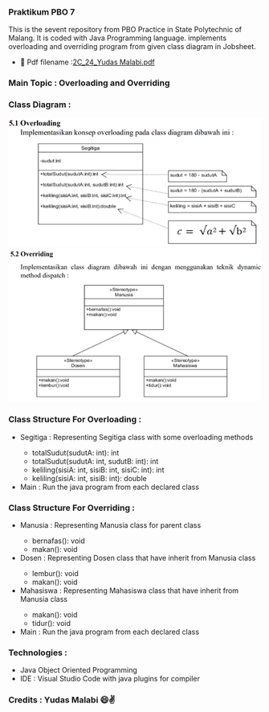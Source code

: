 ### Praktikum PBO 7
This is the sevent repository from PBO Practice in State Polytechnic of Malang. It is coded with Java Programming language. implements overloading and overriding program from given class diagram in Jobsheet.

- 📝 Pdf filename :[2C_24_Yudas Malabi.pdf](https://github.com/Yudas1337/Praktikum_PBO_7/blob/master/2C_24_Yudas%20Malabi.pdf)

### Main Topic : Overloading and Overriding
### Class Diagram : 
![1](class_diagram_1.png)
![2](class_diagram_2.png)
### Class Structure For Overloading :
<ul>
  <li>Segitiga : Representing Segitiga class with some overloading methods</li>
  <ul>
    <li>totalSudut(sudutA: int): int</li>
    <li>totalSudut(sudutA: int, sudutB: int): int</li>
    <li>keliling(sisiA: int, sisiB: int, sisiC: int): int</li>
    <li>keliling(sisiA: int, sisiB: int): double</li>
  </ul>
  <li>Main : Run the java program from each declared class</li>
</ul>

### Class Structure For Overriding :
<ul>
  <li>Manusia : Representing Manusia class for parent class</li>
   <ul>
    <li>bernafas(): void</li>
    <li>makan(): void</li>
  </ul>
  <li>Dosen : Representing Dosen class that have inherit from Manusia class</li>
  <ul>
    <li>lembur(): void</li>
    <li>makan(): void</li>
  </ul>
  <li>Mahasiswa : Representing Mahasiswa class that have inherit from Manusia class</li>
   <ul>
    <li>makan(): void</li>
    <li>tidur(): void</li>
  </ul>
  <li>Main : Run the java program from each declared class</li>
</ul>

### Technologies :
<ul>
<li>Java Object Oriented Programming</li>
<li>IDE : Visual Studio Code with java plugins for compiler</li>
</ul>

### Credits : Yudas Malabi 😄✌️

